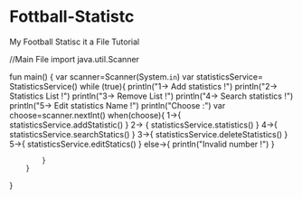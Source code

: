# Fottball-Statistc
My Football Statisc it a File Tutorial  


//Main File 
import java.util.Scanner

fun main() {
    var scanner=Scanner(System.`in`)
    var statisticsService= StatisticsService()
    while (true){
        println("1-> Add statistics !")
        println("2-> Statistics List !")
        println("3-> Remove List !")
        println("4-> Search statistics !")
        println("5-> Edit statistics Name !")
        println("Choose :")
        var choose=scanner.nextInt()
        when(choose){
            1->{
                statisticsService.addStatistic()
            }
            2-> {
                statisticsService.statistics()
            }
            4->{
                statisticsService.searchStatics()
            }
            3->{
                statisticsService.deleteStatistics()
            }
            5->{
                statisticsService.editStatics()
            }
            else->{
                println("Invalid number !")
            }

            }
        }


}
